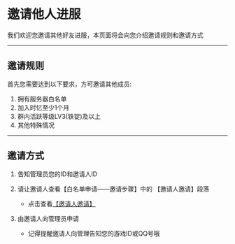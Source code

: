 # 邀请他人进服

我们欢迎您邀请其他好友进服，本页面将会向您介绍邀请规则和邀请方式

-----

## 邀请规则

首先您需要达到以下要求，方可邀请其他成员:

1. 拥有服务器白名单
2. 加入时忆至少1个月
3. 群内活跃等级LV3(铁锭)及以上
4. 其他特殊情况

-----
## 邀请方式

1. 告知管理员您的ID和邀请人ID

2. 请让邀请人查看【白名单申请——邀请步骤】中的 【邀请人邀请】段落
    - 点击查看[【邀请人邀请】](join/whitelist.md#2.邀请人邀请)
3. 由邀请人向管理员申请
    - 记得提醒邀请人向管理告知您的游戏ID或QQ号哦